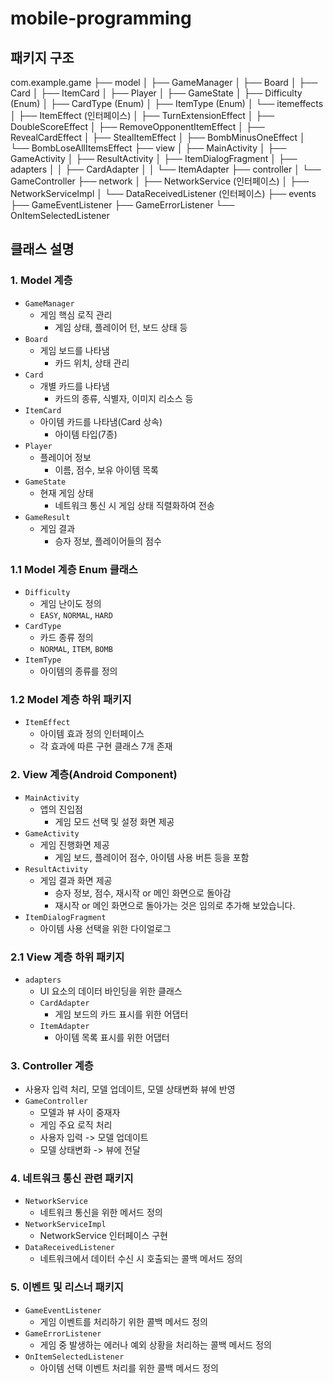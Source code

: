 # mobile-programming

## 패키지 구조
com.example.game
├── model
│   ├── GameManager
│   ├── Board
│   ├── Card
│   ├── ItemCard
│   ├── Player
│   ├── GameState
│   ├── Difficulty (Enum)
│   ├── CardType (Enum)
│   ├── ItemType (Enum)
│   └── itemeffects
│       ├── ItemEffect (인터페이스)
│       ├── TurnExtensionEffect
│       ├── DoubleScoreEffect
│       ├── RemoveOpponentItemEffect
│       ├── RevealCardEffect
│       ├── StealItemEffect
│       ├── BombMinusOneEffect
│       └── BombLoseAllItemsEffect
├── view
│   ├── MainActivity
│   ├── GameActivity
│   ├── ResultActivity
│   ├── ItemDialogFragment
│   ├── adapters
│   │   ├── CardAdapter
│   │   └── ItemAdapter
├── controller
│   └── GameController
├── network
│   ├── NetworkService (인터페이스)
│   ├── NetworkServiceImpl
│   └── DataReceivedListener (인터페이스)
├── events
    ├── GameEventListener
    ├── GameErrorListener
    └── OnItemSelectedListener

## 클래스 설명
### 1. Model 계층
- `GameManager`
  - 게임 핵심 로직 관리
    - 게임 상태, 플레이어 턴, 보드 상태 등
- `Board`
  - 게임 보드를 나타냄
    - 카드 위치, 상태 관리
- `Card`
  - 개별 카드를 나타냄
    - 카드의 종류, 식별자, 이미지 리소스 등
- `ItemCard`
  - 아이템 카드를 나타냄(Card 상속)
    - 아이템 타입(7종)
- `Player`
  - 플레이어 정보
    - 이름, 점수, 보유 아이템 목록
- `GameState`
  - 현재 게임 상태
    - 네트워크 통신 시 게임 상태 직렬화하여 전송
- `GameResult`
  - 게임 결과
    - 승자 정보, 플레이어들의 점수

### 1.1 Model 계층 Enum 클래스
- `Difficulty`
  - 게임 난이도 정의
  - `EASY`, `NORMAL`, `HARD`
- `CardType`
  - 카드 종류 정의
  - `NORMAL`, `ITEM`, `BOMB`
- `ItemType`
  - 아이템의 종류를 정의

### 1.2 Model 계층 하위 패키지
- `ItemEffect`
  - 아이템 효과 정의 인터페이스
  - 각 효과에 따른 구현 클래스 7개 존재

### 2. View 계층(Android Component)
- `MainActivity`
  - 앱의 진입점
    - 게임 모드 선택 및 설정 화면 제공
- `GameActivity`
  - 게임 진행화면 제공
    - 게임 보드, 플레이어 점수, 아이템 사용 버튼 등을 포함
- `ResultActivity`
  - 게임 결과 화면 제공
    - 승자 정보, 점수, 재시작 or 메인 화면으로 돌아감
    - 재시작 or 메인 화면으로 돌아가는 것은 임의로 추가해 보았습니다.
- `ItemDialogFragment`
  - 아이템 사용 선택을 위한 다이얼로그

### 2.1 View 계층 하위 패키지
- `adapters`
  - UI 요소의 데이터 바인딩을 위한 클래스
  - `CardAdapter`
    - 게임 보드의 카드 표시를 위한 어댑터
  - `ItemAdapter`
    - 아이템 목록 표시를 위한 어댑터

### 3. Controller 계층
- 사용자 입력 처리, 모델 업데이트, 모델 상태변화 뷰에 반영 
- `GameController`
  - 모델과 뷰 사이 중재자
  - 게임 주요 로직 처리
  - 사용자 입력 -> 모델 업데이트
  - 모델 상태변화 -> 뷰에 전달

### 4. 네트워크 통신 관련 패키지
- `NetworkService`
  - 네트워크 통신을 위한 메서드 정의
- `NetworkServiceImpl`
  - NetworkService 인터페이스 구현
- `DataReceivedListener`
  - 네트워크에서 데이터 수신 시 호출되는 콜백 메서드 정의

### 5. 이벤트 및 리스너 패키지
- `GameEventListener`
  - 게임 이벤트를 처리하기 위한 콜백 메서드 정의
- `GameErrorListener`
  - 게임 중 발생하는 에러나 예외 상황을 처리하는 콜백 메서드 정의
- `OnItemSelectedListener`
  - 아이템 선택 이벤트 처리를 위한 콜백 메서드 정의